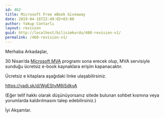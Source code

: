 ```yaml
---
id: 462
title: Microsoft Free eBook Giveaway
date: 2019-04-16T22:49:02+03:00
author: Yakup Contarlı
layout: revision
guid: http://localhost/bilisimkurdu/460-revision-v1/
permalink: /460-revision-v1/
---
```

Merhaba Arkadaşlar,

30 Nisan&#8217;da <a rel="noreferrer noopener" aria-label="Microsoft MVA (yeni sekmede açılır)" href="https://mva.microsoft.com" target="_blank">Microsoft MVA</a> programı sona erecek olup, MVA servisiyle sunduğu ücretsiz e-book kaynaklara erişim kapanacaktır.

<!--more-->

Ücretsiz e kitaplara aşağıdaki linke ulaşabilirsiniz.

<https://yadi.sk/d/WgEStyM6iSdkvA>

(Eğer telif hakkı olarak düşünüyorsanız sitede bulunan sohbet kısmına veya yorumlarda kaldırılmasını talep edebilirsiniz.)

İyi Akşamlar.